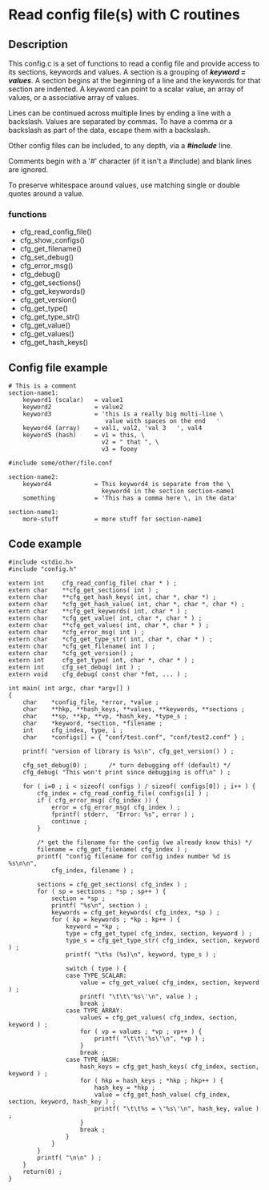 # Read config file(s) with C routines

## Description
This config.c is a set of functions to read a config file and provide access
to its sections, keywords and values.  A section is a grouping of
   ***keyword = values***.
A section begins at the beginning of a line and the keywords for that
section are indented.  A keyword can point to a scalar value, an array of
values, or a associative array of values.

Lines can be continued across multiple lines by ending a line with a
backslash.  Values are separated by commas.
To have a comma or a backslash as part of the data, escape them with a backslash.

Other config files can be included, to any depth, via a ***#include*** line.

Comments begin with a '#' character (if it isn't a #include) and blank lines
are ignored.

To preserve whitespace around values, use matching single or double quotes
around a value.


### functions
- cfg_read_config_file()
- cfg_show_configs()
- cfg_get_filename()
- cfg_set_debug()
- cfg_error_msg()
- cfg_debug()
- cfg_get_sections()
- cfg_get_keywords()
- cfg_get_version()
- cfg_get_type()
- cfg_get_type_str()
- cfg_get_value()
- cfg_get_values()
- cfg_get_hash_keys()

## Config file example
    # This is a comment
    section-name1:
        keyword1 (scalar)   = value1
        keyword2            = value2
        keyword3            = 'this is a really big multi-line \
                               value with spaces on the end   '
        keyword4 (array)    = val1, val2, 'val 3   ', val4
        keyword5 (hash)     = v1 = this, \
                              v2 = " that ", \
                              v3 = fooey

    #include some/other/file.conf

    section-name2:
        keyword4            = This keyword4 is separate from the \
                              keyword4 in the section section-name1
        something           = 'This has a comma here \, in the data'

    section-name1:
        more-stuff          = more stuff for section-name1

## Code example
    #include <stdio.h>
    #include "config.h"
    
    extern int     cfg_read_config_file( char * ) ;
    extern char    **cfg_get_sections( int ) ;
    extern char    **cfg_get_hash_keys( int, char *, char *) ;
    extern char    *cfg_get_hash_value( int, char *, char *, char *) ;
    extern char    **cfg_get_keywords( int, char * ) ;
    extern char    *cfg_get_value( int, char *, char * ) ;
    extern char    **cfg_get_values( int, char *, char * ) ;
    extern char    *cfg_error_msg( int ) ;
    extern char    *cfg_get_type_str( int, char *, char * ) ;
    extern char    *cfg_get_filename( int ) ;
    extern char    *cfg_get_version() ;
    extern int     cfg_get_type( int, char *, char * ) ;
    extern int     cfg_set_debug( int ) ;
    extern void    cfg_debug( const char *fmt, ... ) ;
    
    int main( int argc, char *argv[] )
    {
        char    *config_file, *error, *value ;
        char    **hkp, **hash_keys, **values, **keywords, **sections ;
        char    **sp, **kp, **vp, *hash_key, *type_s ;
        char    *keyword, *section, *filename ;
        int     cfg_index, type, i ;
        char    *configs[] = { "conf/test.conf", "conf/test2.conf" } ;
    
        printf( "version of library is %s\n", cfg_get_version() ) ;
    
        cfg_set_debug(0) ;      /* turn debugging off (default) */
        cfg_debug( "This won't print since debugging is off\n" ) ;
    
        for ( i=0 ; i < sizeof( configs ) / sizeof( configs[0]) ; i++ ) {
            cfg_index = cfg_read_config_file( configs[i] ) ;
            if ( cfg_error_msg( cfg_index )) {
                error = cfg_error_msg( cfg_index ) ;
                fprintf( stderr,  "Error: %s", error ) ;
                continue ;
            }
    
            /* get the filename for the config (we already know this) */
            filename = cfg_get_filename( cfg_index ) ;
            printf( "config filename for config index number %d is %s\n\n",
                cfg_index, filename ) ;
    
            sections = cfg_get_sections( cfg_index ) ;
            for ( sp = sections ; *sp ; sp++ ) {
                section = *sp ;
                printf( "%s\n", section ) ;
                keywords = cfg_get_keywords( cfg_index, *sp ) ;
                for ( kp = keywords ; *kp ; kp++ ) {
                    keyword = *kp ;
                    type = cfg_get_type( cfg_index, section, keyword ) ;
                    type_s = cfg_get_type_str( cfg_index, section, keyword ) ;
                    printf( "\t%s (%s)\n", keyword, type_s ) ;
    
                    switch ( type ) {
                    case TYPE_SCALAR:
                        value = cfg_get_value( cfg_index, section, keyword ) ;
                        printf( "\t\t\'%s\'\n", value ) ;
                        break ;
                    case TYPE_ARRAY:
                        values = cfg_get_values( cfg_index, section, keyword ) ;
                        for ( vp = values ; *vp ; vp++ ) {
                            printf( "\t\t\'%s\'\n", *vp ) ;
                        }
                        break ;
                    case TYPE_HASH:
                        hash_keys = cfg_get_hash_keys( cfg_index, section, keyword ) ;
                        for ( hkp = hash_keys ; *hkp ; hkp++ ) {
                            hash_key = *hkp ;
                            value = cfg_get_hash_value( cfg_index, section, keyword, hash_key ) ;
                            printf( "\t\t%s = \'%s\'\n", hash_key, value ) ;
                        }
                        break ;
                    }
                }
            }
            printf( "\n\n" ) ;
        }
        return(0) ;
    }
